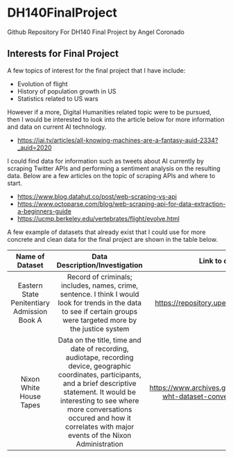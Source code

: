 # DH140FinalProject
Github Repository For DH140 Final Project by Angel Coronado

## Interests for Final Project
A few topics of interest for the final project that I have include:
* Evolution of flight
* History of population growth in US
* Statistics related to US wars

However if a more, Digital Humanities related topic were to be pursued, then I would be interested to look into the article below for more information and data on current AI technology.
* https://iai.tv/articles/all-knowing-machines-are-a-fantasy-auid-2334?_auid=2020

I could find data for information such as tweets about AI currently by scraping Twitter APIs and performing a sentiment analysis on the resulting data. Below are a few articles on the topic of scraping APIs and where to start. 
* https://www.blog.datahut.co/post/web-scraping-vs-api
* https://www.octoparse.com/blog/web-scraping-api-for-data-extraction-a-beginners-guide
* https://ucmp.berkeley.edu/vertebrates/flight/evolve.html

A few example of datasets that already exist that I could use for more concrete and clean data for the final project are shown in the table below.

 Name of Dataset | Data Description/Investigation | Link to data 
 :---: | :---:| :---: 
 Eastern State Penitentiary Admission Book A| Record of criminals; includes, names, crime, sentence. I think I would look for trends in the data to see if certain groups were targeted more by the justice system|  https://repository.upenn.edu/mead/22/
 Nixon White House Tapes|Data on the title, time and date of recording, audiotape, recording device, geographic coordinates, participants, and a brief descriptive statement. It would be interesting to see where more conversations occured and how it correlates with major events of the Nixon Administration| https://www.archives.gov/open/nixon/37-wht-dataset-conversationlist.html
